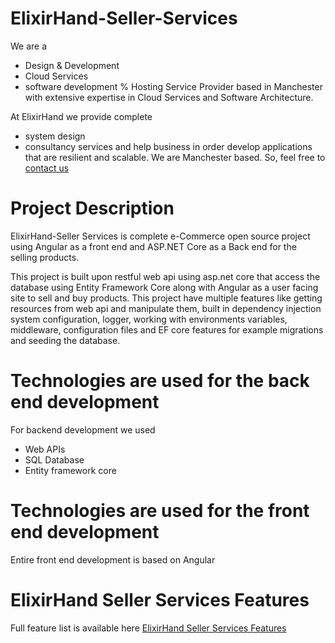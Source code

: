 # ElixirHand-Seller-Services
 

We are a 
* Design & Development 
* Cloud Services 
* software development % Hosting
Service Provider based in Manchester with extensive expertise in Cloud Services and Software Architecture.

 

At ElixirHand we provide complete 
* system design 
* consultancy services 
and help business in order develop applications that are resilient and scalable. 
We are Manchester based. So, feel free to [contact us](https://elixirhand.com/#contact)
 

# Project Description
ElixirHand-Seller Services is complete e-Commerce open source project 
using Angular as a front end and ASP.NET Core as a Back end for the selling products.

This project is built upon restful web api using asp.net core that access the database using Entity Framework Core 
along with Angular as a user facing site to sell and buy products. This project have multiple features like getting resources from web api
and manipulate them, built in dependency injection system configuration, logger, working with environments variables, 
middleware, configuration files and EF core features for example migrations and seeding the database.

 

# Technologies are used for the back end development
For backend development we used 
* Web APIs
* SQL Database
* Entity framework core

 

# Technologies are used for the front end development
Entire front end development is based on Angular

 

# ElixirHand Seller Services Features
Full feature list is available here [ElixirHand Seller Services Features](https://elixirhand.com/#contact)

